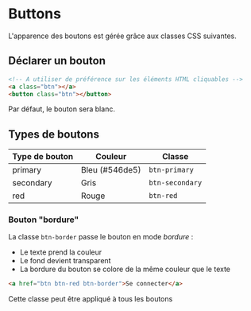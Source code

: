 # Buttons

L'apparence des boutons est gérée grâce aux classes CSS suivantes.

## Déclarer un bouton

```html
<!-- A utiliser de préférence sur les éléments HTML cliquables -->
<a class="btn"></a>
<button class="btn"></button>
```

Par défaut, le bouton sera blanc.

## Types de boutons

| Type de bouton | Couleur | Classe |
|--|--|--|
| primary | Bleu (#546de5) | `btn-primary` |
| secondary | Gris | `btn-secondary` |
| red | Rouge | `btn-red` | 

### Bouton "bordure"

La classe `btn-border` passe le bouton en mode *bordure* : 
- Le texte prend la couleur
- Le fond devient transparent
- La bordure du bouton se colore de la même couleur que le texte

```html
<a href="btn btn-red btn-border">Se connecter</a>
```

Cette classe peut être appliqué à tous les boutons